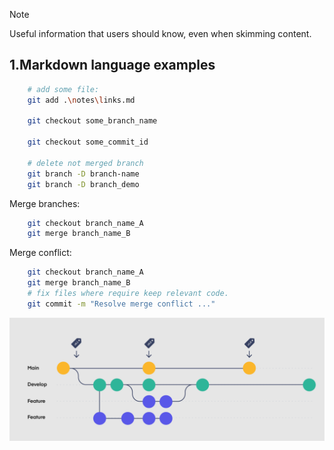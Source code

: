 
> [!NOTE]
> Useful information that users should know, even when skimming content.

## 1.Markdown language examples


```bash
    # add some file:
    git add .\notes\links.md

    git checkout some_branch_name

    git checkout some_commit_id

    # delete not merged branch
    git branch -D branch-name
    git branch -D branch_demo
```

Merge branches:
```bash
    git checkout branch_name_A
    git merge branch_name_B
```

Merge conflict:
```bash
    git checkout branch_name_A
    git merge branch_name_B
    # fix files where require keep relevant code.
    git commit -m "Resolve merge conflict ..."
```
![](/pictures/git_branching.png)



